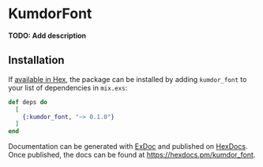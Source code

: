 # KumdorFont

**TODO: Add description**

## Installation

If [available in Hex](https://hex.pm/docs/publish), the package can be installed
by adding `kumdor_font` to your list of dependencies in `mix.exs`:

```elixir
def deps do
  [
    {:kumdor_font, "~> 0.1.0"}
  ]
end
```

Documentation can be generated with [ExDoc](https://github.com/elixir-lang/ex_doc)
and published on [HexDocs](https://hexdocs.pm). Once published, the docs can
be found at <https://hexdocs.pm/kumdor_font>.

